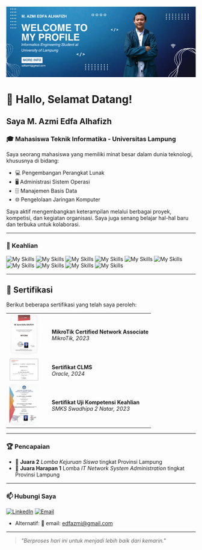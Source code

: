 <p align="center">
  <img src="img/Blue Gradient Medical Facebook Fundraiser Cover Photo.png" alt="Header Image" />
</p>

# 👋 Hallo, Selamat Datang!
## Saya M. Azmi Edfa Alhafizh

### 🎓 Mahasiswa Teknik Informatika - Universitas Lampung  
Saya seorang mahasiswa yang memiliki minat besar dalam dunia teknologi, khususnya di bidang:

- 💻 Pengembangan Perangkat Lunak  
- 🖥️ Administrasi Sistem Operasi  
- 🗄️ Manajemen Basis Data  
- 🌐 Pengelolaan Jaringan Komputer  

Saya aktif mengembangkan keterampilan melalui berbagai proyek, kompetisi, dan kegiatan organisasi. Saya juga senang belajar hal-hal baru dan terbuka untuk kolaborasi.

---

### 🚀 Keahlian
![My Skills](https://img.shields.io/badge/Python-FFD43B?style=for-the-badge&logo=python&logoColor=blue) ![My Skills](https://img.shields.io/badge/C%2B%2B-00599C?style=for-the-badge&logo=c%2B%2B&logoColor=white) 
![My Skills](https://img.shields.io/badge/HTML5-E34F26?style=for-the-badge&logo=html5&logoColor=white) ![My Skills](https://img.shields.io/badge/CSS3-1572B6?style=for-the-badge&logo=css3&logoColor=white) 
![My Skills](https://img.shields.io/badge/VirtualBox-21416b?style=for-the-badge&logo=VirtualBox&logoColor=white) ![My Skills](https://img.shields.io/badge/VMware-231f20?style=for-the-badge&logo=VMware&logoColor=white) 
![My Skills](https://img.shields.io/badge/Debian-A81D33?style=for-the-badge&logo=debian&logoColor=white) ![My Skills](https://img.shields.io/badge/Ubuntu-E95420?style=for-the-badge&logo=ubuntu&logoColor=white) 
![My Skills](https://img.shields.io/badge/MySQL-005C84?style=for-the-badge&logo=mysql&logoColor=white) 
![My Skills](https://img.shields.io/badge/CISCO-1BA0D7?style=for-the-badge&logo=cisco&logoColor=white) 

---
## 📄 Sertifikasi

Berikut beberapa sertifikasi yang telah saya peroleh:

<table>
  <tr>
    <td width="100px">
      <img src="img/Sertifikat MTCNA.jpeg" width="80" alt="MTCNA" />
    </td>
    <td>
      <strong>MikroTik Certified Network Associate</strong><br/>
      <em>MikroTik, 2023</em>
    </td>
  </tr>
  <tr>
    <td>
      <img src="img/download.jpeg" width="80" alt="Oracle" />
    </td>
    <td>
      <strong>Sertifikat CLMS</strong><br/>
      <em>Oracle, 2024</em>
    </td>
  </tr>
  <tr>
    <td>
      <img src="img/Sertifikat Uji Kompetensi.jpeg" width="80" alt="UKK" />
    </td>
    <td>
      <strong>Sertifikat Uji Kompetensi Keahlian</strong><br/>
      <em>SMKS Swadhipa 2 Natar, 2023</em>
    </td>
  </tr>
  <tr>
</table>

---

### 🏆 Pencapaian

- 🥇 **Juara 2** *Lomba Kejuruan Siswa* tingkat Provinsi Lampung  
- 🥇 **Juara Harapan 1** Lomba *IT Network System Administration* tingkat Provinsi Lampung
---
### 📫 Hubungi Saya
 
[![LinkedIn](https://img.shields.io/badge/LinkedIn-0077B5?style=for-the-badge&logo=linkedin&logoColor=white)](https://www.linkedin.com/in/m-azmi-edfa-alhafizh) [![Email](https://img.shields.io/badge/Email-D14836?style=for-the-badge&logo=gmail&logoColor=white)](mailto:edfazmi@gmail.com)

- Alternatif:
    📧 email: edfazmi@gmail.com
---

> _"Berproses hari ini untuk menjadi lebih baik dari kemarin."_  


<!--
**edfazmi/edfazmi** is a ✨ _special_ ✨ repository because its `README.md` (this file) appears on your GitHub profile.

Here are some ideas to get you started:

- 🔭 I’m currently working on ...
- 🌱 I’m currently learning ...
- 👯 I’m looking to collaborate on ...
- 🤔 I’m looking for help with ...
- 💬 Ask me about ...
- 📫 How to reach me: ...
- 😄 Pronouns: ...
- ⚡ Fun fact: ...
-->

